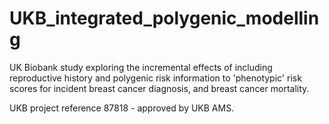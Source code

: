 # UKB_integrated_polygenic_modelling
UK Biobank study exploring the incremental effects of including reproductive history and polygenic risk information to 'phenotypic' risk scores
for incident breast cancer diagnosis, and breast cancer mortality. 

UKB project reference 87818 - approved by UKB AMS. 
